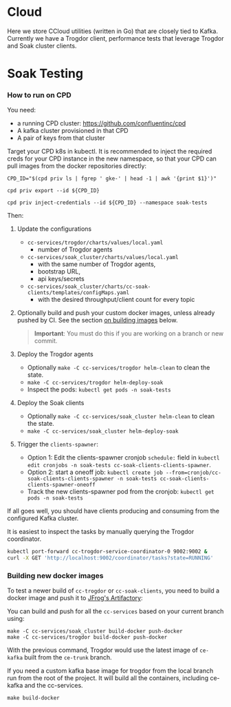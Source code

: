 # Cloud

Here we store CCloud utilities (written in Go) that are closely tied to Kafka.
Currently we have a Trogdor client, performance tests that leverage Trogdor and Soak cluster clients.

# Soak Testing

### How to run on CPD

You need:
 - a running CPD cluster: https://github.com/confluentinc/cpd
 - A kafka cluster provisioned in that CPD
 - A pair of keys from that cluster

Target your CPD k8s in kubectl. It is recommended to inject the required creds for your CPD instance in the new namespace, so that your CPD can pull images from the docker repositories directly:

```
CPD_ID="$(cpd priv ls | fgrep ' gke-' | head -1 | awk '{print $1}')"

cpd priv export --id ${CPD_ID}

cpd priv inject-credentials --id ${CPD_ID} --namespace soak-tests
```

Then:

1. Update the configurations
    * `cc-services/trogdor/charts/values/local.yaml`
        - number of Trogdor agents
    * `cc-services/soak_cluster/charts/values/local.yaml`
        - with the same number of Trogdor agents,
        - bootstrap URL,
        - api keys/secrets
    * `cc-services/soak_cluster/charts/cc-soak-clients/templates/configMaps.yaml`
        - with the desired throughput/client count for every topic

2. Optionally build and push your custom docker images, unless already pushed by CI. See the section [on building images](#building-new-docker-images) below.
   > **Important**: You must do this if you are working on a branch or new commit.

3. Deploy the Trogdor agents
    * Optionally `make -C cc-services/trogdor helm-clean` to clean the state.
    * `make -C cc-services/trogdor helm-deploy-soak`
    * Inspect the pods: `kubectl get pods -n soak-tests`

4. Deploy the Soak clients
    * Optionally `make -C cc-services/soak_cluster helm-clean` to clean the state.
    * `make -C cc-services/soak_cluster helm-deploy-soak`

5. Trigger the `clients-spawner`:
    * Option 1: Edit the clients-spawner cronjob `schedule:` field in `kubectl edit cronjobs -n soak-tests cc-soak-clients-clients-spawner`.
    * Option 2: start a oneoff job: `kubectl create job --from=cronjob/cc-soak-clients-clients-spawner -n soak-tests cc-soak-clients-clients-spawner-oneoff`
    * Track the new clients-spawner pod from the cronjob: `kubectl get pods -n soak-tests`

If all goes well, you should have clients producing and consuming from the configured Kafka cluster.

It is easiest to inspect the tasks by manually querying the Trogdor coordinator.

```bash
kubectl port-forward cc-trogdor-service-coordinator-0 9002:9002 &
curl -X GET 'http://localhost:9002/coordinator/tasks?state=RUNNING'
```

### Building new docker images

To test a newer build of `cc-trogdor` or `cc-soak-clients`, you need to build a docker image and push it to [JFrog's Artifactory](https://confluent.jfrog.io/confluent/webapp/):

You can build and push for all the `cc-services` based on your current branch using:

```
make -C cc-services/soak_cluster build-docker push-docker
make -C cc-services/trogdor build-docker push-docker
```

With the previous command, Trogdor would use the latest image  of `ce-kafka` built from the `ce-trunk` branch.

If you need a custom kafka base image for trogdor from the local branch run from the root of the project. It will build all the containers, including ce-kafka and the cc-services.

```
make build-docker
```
